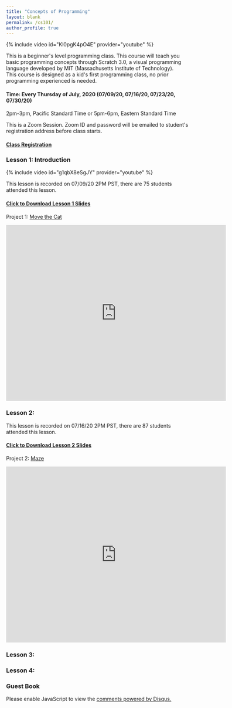 ```yaml
---
title: "Concepts of Programming"
layout: blank
permalink: /cs101/
author_profile: true
---
```


{% include video id="Kl0pgK4pO4E" provider="youtube" %}

This is a beginner's level programming class. This course will teach you basic programming concepts through Scratch 3.0, a visual programming language developed by MIT (Massachusetts Institute of Technology).   
This course is designed as a kid's first programming class, no prior programming experienced is needed.

#### Time: Every Thursday of July, 2020 (07/09/20, 07/16/20, 07/23/20, 07/30/20)  
2pm-3pm, Pacific Standard Time or 5pm-6pm, Eastern Standard Time

This is a Zoom Session. Zoom ID and password will be emailed to student's registration address before class starts.

#### [Class Registration ](https://docs.google.com/forms/d/1Cb-OO9oT4lVNiNfK6Cgfy2YvfCwnMusAd2PzvU4uY7o/edit)   

### Lesson 1: Introduction

{% include video id="g1qbX8eSgJY" provider="youtube" %}

This lesson is recorded on 07/09/20 2PM PST, there are 75 students attended this lesson.  

#### [Click to Download Lesson 1 Slides](/assets/docs/scratch1.pdf)   

Project 1: [Move the Cat](https://scratch.mit.edu/projects/410129679)
<iframe src="https://scratch.mit.edu/projects/410129679/embed" allowtransparency="true" width="600" height="480" frameborder="0" scrolling="no" allowfullscreen></iframe>


### Lesson 2:   

This lesson is recorded on 07/16/20 2PM PST, there are 87 students attended this lesson.  

#### [Click to Download Lesson 2 Slides](/assets/docs/scratch2.pdf)   
Project 2: [Maze](https://scratch.mit.edu/projects/404731903)
<iframe src="https://scratch.mit.edu/projects/404731903/embed" allowtransparency="true" width="600" height="480" frameborder="0" scrolling="no" allowfullscreen></iframe>



### Lesson 3:    

### Lesson 4:    


### Guest Book

<div id="disqus_thread"></div>
<script>
    /**
     *  RECOMMENDED CONFIGURATION VARIABLES: EDIT AND UNCOMMENT THE SECTION BELOW TO INSERT DYNAMIC VALUES FROM YOUR PLATFORM OR CMS.
     *  LEARN WHY DEFINING THESE VARIABLES IS IMPORTANT: https://disqus.com/admin/universalcode/#configuration-variables
     */
    /*
    var disqus_config = function () {
        this.page.url = "https://starcoder.org/liveclass1/";  // Replace PAGE_URL with your page's canonical URL variable
        this.page.identifier = "https://starcoder.org/liveclass1/"; // Replace PAGE_IDENTIFIER with your page's unique identifier variable
    };
    */
    (function() {  // DON'T EDIT BELOW THIS LINE
        var d = document, s = d.createElement('script');

        s.src = 'https://starcoder-org.disqus.com/embed.js';

        s.setAttribute('data-timestamp', +new Date());
        (d.head || d.body).appendChild(s);
    })();
</script>
<noscript>Please enable JavaScript to view the <a href="https://disqus.com/?ref_noscript" rel="nofollow">comments powered by Disqus.</a></noscript>

